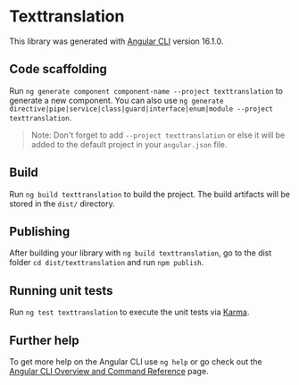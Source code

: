 # Texttranslation

This library was generated with [Angular CLI](https://github.com/angular/angular-cli) version 16.1.0.

## Code scaffolding

Run `ng generate component component-name --project texttranslation` to generate a new component. You can also use `ng generate directive|pipe|service|class|guard|interface|enum|module --project texttranslation`.
> Note: Don't forget to add `--project texttranslation` or else it will be added to the default project in your `angular.json` file. 

## Build

Run `ng build texttranslation` to build the project. The build artifacts will be stored in the `dist/` directory.

## Publishing

After building your library with `ng build texttranslation`, go to the dist folder `cd dist/texttranslation` and run `npm publish`.

## Running unit tests

Run `ng test texttranslation` to execute the unit tests via [Karma](https://karma-runner.github.io).

## Further help

To get more help on the Angular CLI use `ng help` or go check out the [Angular CLI Overview and Command Reference](https://angular.io/cli) page.
